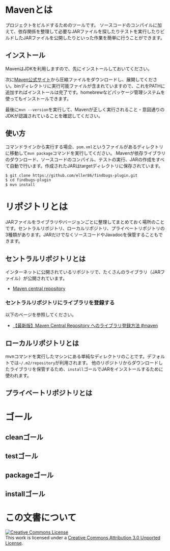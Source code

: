 # Mavenとは

プロジェクトをビルドするためのツールです。
ソースコードのコンパイルに加えて、依存関係を整理して必要なJARファイルを探したりテストを実行したりビルドしたJARファイルを公開したりといった作業を簡単に行うことができます。

## インストール

MavenはJDKを利用しますので、先にインストールしておいてください。

次に[Maven公式サイト](http://maven.apache.org/download.cgi)から圧縮ファイルをダウンロードし、展開してください。binディレクトリに実行可能ファイルが含まれていますので、これをPATHに追加すればインストールは完了です。homebrewなどパッケージ管理システムを使ってもインストールできます。

最後に`mvn --version`を実行して、Mavenが正しく実行されること・意図通りのJDKが認識されていることを確認してください。

## 使い方

コマンドラインから実行する場合、`pom.xml`というファイルがあるディレクトリに移動して`mvn package`コマンドを実行してください。
Mavenが依存ライブラリのダウンロード、ソースコードのコンパイル、テストの実行、JARの作成をすべて自動で行います。作成されたJARはtargetディレクトリに保存されています。

```bash
$ git clone https://github.com/eller86/findbugs-plugin.git
$ cd findbugs-plugin
$ mvn install
```

# リポジトリとは

JARファイルをライブラリやバージョンごとに整理してまとめておく場所のことです。セントラルリポジトリ、ローカルリポジトリ、プライベートリポジトリの3種類があります。JARだけでなくソースコードやJavadocを保管することもできます。

## セントラルリポジトリとは

インターネットに公開されているリポジトリで、たくさんのライブラリ（JARファイル）が公開されています。

- [Maven central repository](http://search.maven.org/)

### セントラルリポジトリにライブラリを登録する

以下のページを参照してください。

- [【最新版】Maven Central Repository へのライブラリ登録方法 #maven](http://samuraism.jp/diary/2012/05/03/1336047480000.html)

## ローカルリポジトリとは

mvnコマンドを実行したマシンにある単純なディレクトリのことです。デフォルトでは`~/.m2/repository`が利用されます。
他のリポジトリからダウンロードしたライブラリを保管するため、`install`ゴールでJARをインストールするために使われます。

## プライベートリポジトリとは



# ゴール

## cleanゴール

## testゴール

## packageゴール

## installゴール


# この文書について

<a rel="license" href="http://creativecommons.org/licenses/by/3.0/deed.en_US"><img alt="Creative Commons License" style="border-width:0" src="http://i.creativecommons.org/l/by/3.0/88x31.png" /></a><br />This work is licensed under a <a rel="license" href="http://creativecommons.org/licenses/by/3.0/deed.en_US">Creative Commons Attribution 3.0 Unported License</a>.

